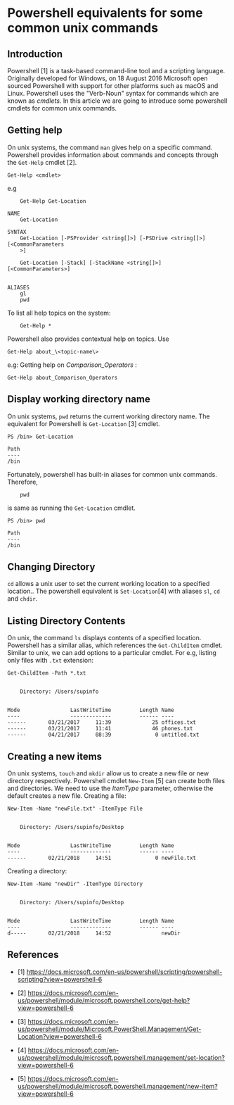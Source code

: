 # Powershell equivalents for some common unix commands

## Introduction

Powershell [1] is a task-based command-line tool and a scripting language. Originally developed for Windows, on 18 August 2016 Microsoft open sourced Powershell with support for other platforms such as macOS and Linux. Powershell uses the "Verb-Noun" syntax for commands which are known as _cmdlets_. In this article we are going to introduce some powershell cmdlets for common unix commands.

## Getting help
On unix systems, the command `man` gives help on a specific command. Powershell provides information about commands and concepts through the `Get-Help` cmdlet [2].

```shell
Get-Help <cmdlet>
```

e.g 
```shell
    Get-Help Get-Location

NAME
    Get-Location
    
SYNTAX
    Get-Location [-PSProvider <string[]>] [-PSDrive <string[]>]  [<CommonParameters
    >]
    
    Get-Location [-Stack] [-StackName <string[]>]  [<CommonParameters>]
    

ALIASES
    gl
    pwd

``` 

To list all help topics on the system:

```shell
    Get-Help *
```

Powershell also provides contextual help on topics. Use

```
Get-Help about_\<topic-name\>
```
e.g: Getting help on _Comparison_Operators_ :

```
Get-Help about_Comparison_Operators
```


## Display working directory name

On unix systems, `pwd` returns the current working directory name. The equivalent for Powershell is `Get-Location` [3] cmdlet. 

```shell
PS /bin> Get-Location                                                               

Path
----
/bin

```
Fortunately, powershell has built-in aliases for common unix commands. Therefore,

```
    pwd
```
is same as running the `Get-Location` cmdlet.

```
PS /bin> pwd                                                                        

Path
----
/bin

```

## Changing Directory

`cd` allows a unix user to set the current working location to a specified location.. The powershell equivalent is `Set-Location`[4] with aliases `sl`, `cd` and `chdir`.

## Listing Directory Contents
On unix, the command `ls` displays contents of a specified location. Powershell has a similar alias, which references the `Get-ChildItem` cmdlet. Similar to unix, we can add options to a particular cmdlet.
For e.g, listing only files with `.txt` extension:

```shell
Get-ChildItem -Path *.txt                                          


    Directory: /Users/supinfo


Mode                LastWriteTime         Length Name                              
----                -------------         ------ ----                              
------       03/21/2017     11:39             25 offices.txt                       
------       03/21/2017     11:41             46 phones.txt                        
------       04/21/2017     08:39              0 untitled.txt
```

## Creating a new items
On unix systems, `touch` and `mkdir` allow us to create a new file or new directory respectively. Powershell cmdlet `New-Item` [5] can create both files and directories. We need to use the _ItemType_ parameter, otherwise the default creates a new file.
 Creating a file:
```shell
New-Item -Name "newFile.txt" -ItemType File                                                                            


    Directory: /Users/supinfo/Desktop


Mode                LastWriteTime         Length Name                                                                                          
----                -------------         ------ ----                                                                                          
------       02/21/2018     14:51              0 newFile.txt
```

Creating a directory:

```shell
New-Item -Name "newDir" -ItemType Directory                                                                            


    Directory: /Users/supinfo/Desktop


Mode                LastWriteTime         Length Name                                                                                          
----                -------------         ------ ----                                                                                          
d-----       02/21/2018     14:52                newDir
```

## References
- [1] https://docs.microsoft.com/en-us/powershell/scripting/powershell-scripting?view=powershell-6

- [2] https://docs.microsoft.com/en-us/powershell/module/microsoft.powershell.core/get-help?view=powershell-6

- [3] https://docs.microsoft.com/en-us/powershell/module/Microsoft.PowerShell.Management/Get-Location?view=powershell-6

- [4] https://docs.microsoft.com/en-us/powershell/module/microsoft.powershell.management/set-location?view=powershell-6

- [5] https://docs.microsoft.com/en-us/powershell/module/microsoft.powershell.management/new-item?view=powershell-6